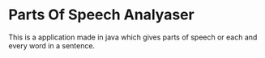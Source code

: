 # Parts Of Speech Analyaser
This is a application made in java which gives parts of speech or each and every word in a sentence. 
